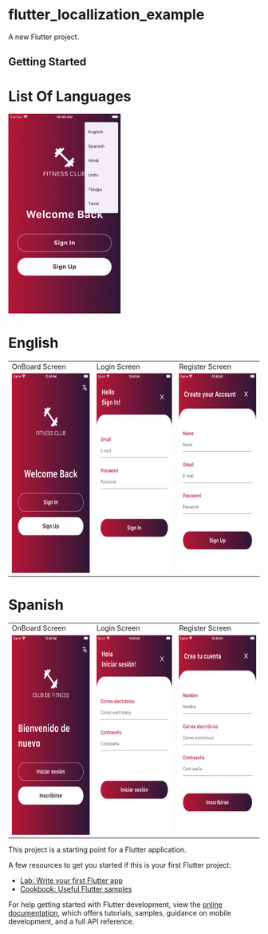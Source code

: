 # flutter_locallization_example

A new Flutter project.

## Getting Started

# List Of Languages

<img src ="https://github.com/Mirzaazmath/flutter_localization_example/blob/main/output/LanguageListScreenshot.png" height ="400">

# English
<table>
  <tr>
     <td>OnBoard Screen</td>
     <td>Login Screen</td>
    <td>Register Screen</td>
     </tr>
  <tr>
    <td><img src="https://github.com/Mirzaazmath/flutter_localization_example/blob/main/output/english/Screenshot1.png" height="400"></td>
    <td><img src ="https://github.com/Mirzaazmath/flutter_localization_example/blob/main/output/english/Screenshot2.png" height="400"></td>
    <td><img src ="https://github.com/Mirzaazmath/flutter_localization_example/blob/main/output/english/Screenshot3.png" height ="400"> </td>
    </tr>
   
 </table>

 # Spanish
<table>
  <tr>
     <td>OnBoard Screen</td>
     <td>Login Screen</td>
    <td>Register Screen</td>
     </tr>
  <tr>
    <td><img src="https://github.com/Mirzaazmath/flutter_localization_example/blob/main/output/spanish/Screenshot1.png" height="400"></td>
    <td><img src ="https://github.com/Mirzaazmath/flutter_localization_example/blob/main/output/spanish/Screenshot2.png" height="400"></td>
    <td><img src ="https://github.com/Mirzaazmath/flutter_localization_example/blob/main/output/spanish/Screenshot3.png" height ="400"> </td>
    </tr>
   
 </table>



This project is a starting point for a Flutter application.

A few resources to get you started if this is your first Flutter project:

- [Lab: Write your first Flutter app](https://docs.flutter.dev/get-started/codelab)
- [Cookbook: Useful Flutter samples](https://docs.flutter.dev/cookbook)

For help getting started with Flutter development, view the
[online documentation](https://docs.flutter.dev/), which offers tutorials,
samples, guidance on mobile development, and a full API reference.
